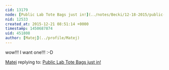 ```yaml
---
cid: 13179
node: [Public Lab Tote Bags just in!](../notes/Becki/12-18-2015/public-lab-tote-bags-just-in)
nid: 12533
created_at: 2015-12-21 08:51:14 +0000
timestamp: 1450687874
uid: 451808
author: [Matej](../profile/Matej)
---
```


wow!!! I want one!!! :-D

[Matej](../profile/Matej) replying to: [Public Lab Tote Bags just in!](../notes/Becki/12-18-2015/public-lab-tote-bags-just-in)

